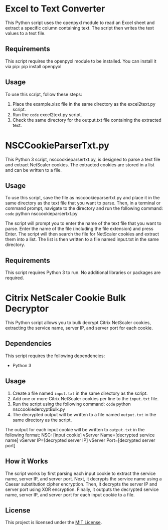 # Excel to Text Converter
This Python script uses the openpyxl module to read an Excel sheet and extract a specific column containing text. The script then writes the text values to a text file.

## Requirements
This script requires the openpyxl module to be installed. You can install it via pip: pip install openpyxl

## Usage
To use this script, follow these steps:

1. Place the example.xlsx file in the same directory as the excel2text.py script.
2. Run the `code` excel2text.py script.
3. Check the same directory for the output.txt file containing the extracted text.

# NSCCookieParserTxt.py

This Python 3 script, nsccookieparsertxt.py, is designed to parse a text file and extract NetScaler cookies. The extracted cookies are stored in a list and can be written to a file.

## Usage

To use this script, save the file as nsccookieparsertxt.py and place it in the same directory as the text file that you want to parse. Then, in a terminal or command prompt, navigate to the directory and run the following command: `code` python nsccookieparsertxt.py

The script will prompt you to enter the name of the text file that you want to parse. Enter the name of the file (including the file extension) and press Enter. The script will then search the file for NetScaler cookies and extract them into a list. The list is then written to a file named input.txt in the same directory.

## Requirements
This script requires Python 3 to run. No additional libraries or packages are required.


# Citrix NetScaler Cookie Bulk Decryptor

This Python script allows you to bulk decrypt Citrix NetScaler cookies, extracting the service name, server IP, and server port for each cookie.

## Dependencies

This script requires the following dependencies:
- Python 3

## Usage

1. Create a file named `input.txt` in the same directory as the script.
2. Add one or more Citrix NetScaler cookies per line to the `input.txt` file.
3. Run the script using the following command: `code` python nsccookiedercyptBulk.py
4. The decrypted output will be written to a file named `output.txt` in the same directory as the script.

The output for each input cookie will be written to `output.txt` in the following format:
NSC: [input cookie]
vServer Name=[decrypted service name]
vServer IP=[decrypted server IP]
vServer Port=[decrypted server port]

## How it Works

The script works by first parsing each input cookie to extract the service name, server IP, and server port. 
Next, it decrypts the service name using a Caesar substitution cipher encryption. 
Then, it decrypts the server IP and server port using XOR encryption.
Finally, it outputs the decrypted service name, server IP, and server port for each input cookie to a file.

## License

This project is licensed under the [MIT License](https://github.com/Ap6pack/PythonProjects/NSC_Decrypt_Suite/blob/main/LICENSE).

